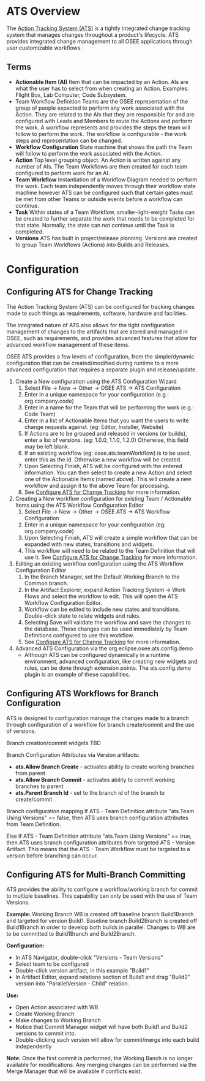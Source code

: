 # ATS Overview

The [Action Tracking System
(ATS)](http://www.eclipse.org/osee/documentation/overview/components.php#ats)
is a tightly integrated change tracking system that manages changes
throughout a product's lifecycle. ATS provides integrated change
management to all OSEE applications through user customizable workflows.

## Terms

  - **Actionable Item (AI)**
    Item that can be impacted by an Action. AIs are what the user has to
    select from when creating an Action. Examples: Flight Box, Lab
    Computer, Code Subsystem.
  - Team Workflow Definition
    Teams are the OSEE representation of the group of people expected to
    perform any work associated with the Action. They are related to the
    AIs that they are responsible for and are configured with Leads and
    Members to route the Actions and perform the work. A workflow
    represents and provides the steps the team will follow to perform
    the work. The workflow is configurable - the work steps and
    representation can be changed.
  - **Workflow Configuration**
    State machine that shows the path the Team will follow to perform
    the work associated with the Action.
  - **Action**
    Top level grouping object. An Action is written against any number
    of AIs. The Team Workflows are then created for each team configured
    to perform work for an AI.
  - **Team Workflow**
    Instantiation of a Workflow Diagram needed to perform the work. Each
    team independently moves through their workflow state machine
    however ATS can be configured such that certain gates must be met
    from other Teams or outside events before a workflow can continue.
  - **Task**
    Within states of a Team Workflow, smaller-light-weight Tasks can be
    created to further separate the work that needs to be completed for
    that state. Normally, the state can not continue until the Task is
    completed.
  - **Versions**
    ATS has built in project/release planning. Versions are created to
    group Team Workflows (Actions) into Builds and Releases.

# Configuration

## Configuring ATS for Change Tracking

The Action Tracking System (ATS) can be configured for tracking changes
made to such things as requirements, software, hardware and facilities.

The integrated nature of ATS also allows for the tight configuration
management of changes to the artifacts that are stored and managed in
OSEE, such as requirements, and provides advanced features that allow
for advanced workflow management of these items.

OSEE ATS provides a few levels of configuration, from the simple/dynamic
configuration that can be created/modified during runtime to a more
advanced configuration that requires a separate plugin and
release/update.

1.  Create a New configuration using the ATS Configuration Wizard
    1.  Select File -\> New -\> Other -\> OSEE ATS -\> ATS Configuration
    2.  Enter in a unique namespace for your configuration (e.g.:
        org.company.code)
    3.  Enter in a name for the Team that will be performing the work
        (e.g.: Code Team)
    4.  Enter in a list of Actionable Items that you want the users to
        write change requests against. (eg: Editor, Installer, Website)
    5.  If Actions are to be grouped and released in versions (or
        builds), enter a list of versions. (eg: 1.0.0, 1.1.0, 1.2.0)
        Otherwise, this field may be left blank.
    6.  If an existing workflow (eg: osee.ats.teamWorkflow) is to be
        used, enter this as the id. Otherwise a new workflow will be
        created.
    7.  Upon Selecting Finish, ATS will be configured with the entered
        information. You can then select to create a new Action and
        select one of the Actionable Items (named above). This will
        create a new workflow and assign it to the above Team for
        processing.
    8.  See [Configure ATS for Change
        Tracking](/docs/OSEE/ATS/Users_Guide/Usage.md#Configure_ATS_for_Change_Tracking "wikilink")
        for more information.
2.  Creating a New workflow configuration for existing Team / Actionable
    Items using the ATS Workflow Configuration Editor
    1.  Select File -\> New -\> Other -\> OSEE ATS -\> ATS Workflow
        Configuration
    2.  Enter in a unique namespace for your configuration (eg:
        org.company.code)
    3.  Upon Selecting Finish, ATS will create a simple workflow that
        can be expanded with new states, transitions and widgets.
    4.  This workflow will need to be related to the Team Definition
        that will use it. See [Configure ATS for Change
        Tracking](/docs/OSEE/ATS/Users_Guide/Usage.md#Configure_ATS_for_Change_Tracking "wikilink")
        for more information.
3.  Editing an existing workflow configuration using the ATS Workflow
    Configuration Editor
    1.  In the Branch Manager, set the Default Working Branch to the
        Common branch.
    2.  In the Artifact Explorer, expand Action Tracking System -\> Work
        Flows and select the workflow to edit. This will open the ATS
        Workflow Configuration Editor.
    3.  Workflow can be edited to include new states and transitions.
        Double-click state to relate widgets and rules.
    4.  Selecting Save will validate the workflow and save the changes
        to the database. These changes can be used immediately by Team
        Definitions configured to use this workflow.
    5.  See [Configure ATS for Change
        Tracking](/docs/OSEE/ATS/Users_Guide/Usage.md#Configure_ATS_for_Change_Tracking "wikilink")
        for more information.
4.  Advanced ATS Configuration via the org.eclipse.osee.ats.config.demo
    - Although ATS can be configured dynamically in a runtime
    environment, advanced configuration, like creating new widgets and
    rules, can be done through extension points. The ats.config.demo
    plugin is an example of these capabilities.

## Configuring ATS Workflows for Branch Configuration

ATS is designed to configuration manage the changes made to a branch
through configuration of a workflow for branch create/commit and the use
of versions.

Branch creation/commit widgets TBD

Branch Configuration Attributes via Version artifacts:

  - **ats.Allow Branch Create** - activates ability to create working
    branches from parent
  - **ats.Allow Branch Commit** - activates ability to commit working
    branches to parent
  - **ats.Parent Branch Id** - set to the branch id of the branch to
    create/commit

Branch configuration mapping If ATS - Team
Definition attribute "ats.Team Using
Versions" == false, then ATS uses branch configuration attributes from
Team Definition.

Else If ATS - Team Definition
attribute "ats.Team Using Versions" == true, then ATS uses branch
configuration attributes from targeted ATS - Version
Artifact. This means that the ATS -
Team Workflow must be targeted to a
version before branching can occur.

## Configuring ATS for Multi-Branch Committing

ATS provides the ability to configure a workflow/working branch for
commit to multiple baselines. This capability can only be used with the
use of Team Versions.

**Example:** Working Branch WB is created off baseline branch
Build1Branch and targeted for version Build1. Baseline branch
Build2Branch is created off Build1Branch in order to develop both builds
in parallel. Changes to WB are to be committed to Build1Branch and
Build2Branch.

**Configuration:**

  - In ATS Navigator, double-click "Versions - Team Versions"
  - Select team to be configured
  - Double-click version artifact, in this example "Build1"
  - In Artifact Editor, expand relations section of Build1 and drag
    "Build2" version into "ParallelVersion - Child" relation.

**Use:**

  - Open Action associated with WB
  - Create Working Branch
  - Make changes to Working Branch
  - Notice that Commit Manager widget will have both Build1 and Build2
    versions to commit into.
  - Double-clicking each version will allow for commit/merge into each
    build independently

**Note:** Once the first commit is performed, the Working Banch is no
longer available for modifications. Any merging changes can be performed
via the Merge Manager that will be available if conflicts exist.

